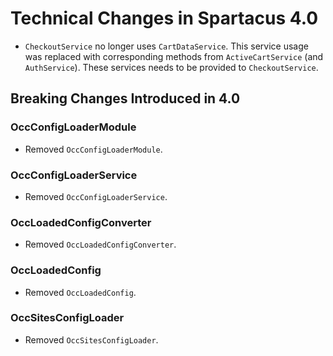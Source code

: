 # Technical Changes in Spartacus 4.0

- `CheckoutService` no longer uses `CartDataService`. This service usage was replaced with corresponding methods from `ActiveCartService` (and `AuthService`). These services needs to be provided to `CheckoutService`.


## Breaking Changes Introduced in 4.0


### OccConfigLoaderModule
- Removed `OccConfigLoaderModule`.

### OccConfigLoaderService
- Removed `OccConfigLoaderService`.

### OccLoadedConfigConverter
- Removed `OccLoadedConfigConverter`.

### OccLoadedConfig 
- Removed `OccLoadedConfig`.

### OccSitesConfigLoader 
- Removed `OccSitesConfigLoader`.
